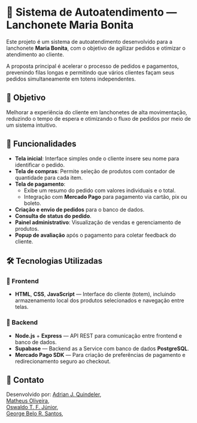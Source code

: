 # 🧾 Sistema de Autoatendimento — Lanchonete Maria Bonita

Este projeto é um sistema de autoatendimento desenvolvido para a lanchonete **Maria Bonita**, com o objetivo de agilizar pedidos e otimizar o atendimento ao cliente.  

A proposta principal é acelerar o processo de pedidos e pagamentos, prevenindo filas longas e permitindo que vários clientes façam seus pedidos simultaneamente em totens independentes.

## 📌 Objetivo

Melhorar a experiência do cliente em lanchonetes de alta movimentação, reduzindo o tempo de espera e otimizando o fluxo de pedidos por meio de um sistema intuitivo.


## 🧩 Funcionalidades

- **Tela inicial**: Interface simples onde o cliente insere seu nome para identificar o pedido.
- **Tela de compras**: Permite seleção de produtos com contador de quantidade para cada item.
- **Tela de pagamento**:
  - Exibe um resumo do pedido com valores individuais e o total.
  - Integração com **Mercado Pago** para pagamento via cartão, pix ou boleto.
- **Criação e envio de pedidos** para o banco de dados.
- **Consulta de status do pedido**.
- **Painel administrativo**: Visualização de vendas e gerenciamento de produtos.
- **Popup de avaliação** após o pagamento para coletar feedback do cliente.


## 🛠️ Tecnologias Utilizadas

### 🔹 Frontend
- **HTML**, **CSS**, **JavaScript** — Interface do cliente (totem), incluindo armazenamento local dos produtos selecionados e navegação entre telas.

### 🔹 Backend
- **Node.js** + **Express** — API REST para comunicação entre frontend e banco de dados.
- **Supabase** — Backend as a Service com banco de dados **PostgreSQL**.
- **Mercado Pago SDK** — Para criação de preferências de pagamento e redirecionamento seguro ao checkout.


## 📧 Contato

Desenvolvido por: 
[Adrian J. Quindeler](https://github.com/Adrian-Quindeler),  
[Matheus Oliveira](https://github.com/Matheus-Oli),  
[Oswaldo T. F. Júnior](https://github.com/raijnn),  
[George Belo R. Santos](https://github.com/ManoGeWP),  